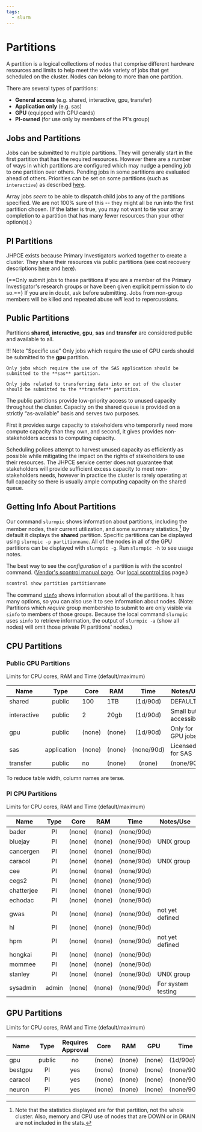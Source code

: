 ```yaml
---
tags:
  - slurm
---
```



# Partitions

A partition is a logical collections of nodes that comprise different hardware resources and limits to help meet the wide variety of jobs that get scheduled on the cluster. Nodes can belong to more than one partition.

There are several types of partitions:

* **General access** (e.g. shared, interactive, gpu, transfer)
* **Application only** (e.g. sas)
* **GPU** (equipped with GPU cards)
* **PI-owned** (for use only by members of the PI's group)

## Jobs and Partitions
Jobs can be submitted to multiple partitions. They will generally start in the first partition that has the required resources. However there are a number of ways in which partitions are configured which may nudge a pending job to one partition over others. Pending jobs in some partitions are evaluated ahead of others. Priorities can be set on some partitions (such as `interactive`) as described [here](../slurm/whenstart.md/#partition-priority).

Array jobs *seem* to be able to dispatch child jobs to any of the partitions specified. We are not 100% sure of this -- they might all be run into the first partition chosen. (If the latter is true, you may not want to tie your array completion to a partition that has many fewer resources than your other option(s).)

## PI Partitions
JHPCE exists because Primary Investigators worked together to create a cluster. They share their resources via public partitions (see cost recovery descriptions [here](../aboutus/model.md/#cost-recovery) and [here](../joinus/new-pi.md)).

{==Only submit jobs to these partitions if you are a member of the Primary Investigator's research groups or have been given explicit permission to do so.==} If you are in doubt, ask before submitting. Jobs from non-group members will be killed and repeated abuse *will* lead to repercussions.  

## Public Partitions 

Partitions **shared**, **interactive**, **gpu**, **sas** and **transfer** are considered public and available to all.

!!! Note "Specific use"
    Only jobs which require the use of GPU cards should be submitted to the **gpu** partition.

    Only jobs which require the use of the SAS application should be submitted to the **sas** partition.
    
    Only jobs related to transferring data into or out of the cluster should be submitted to the **transfer** partition.

The public partitions provide low-priority access to unused capacity throughout the cluster. Capacity on the shared queue is provided on a strictly “as-available” basis and serves two purposes.

First it provides surge capacity to stakeholders who temporarily need more compute capacity than they own, and second, it gives provides non-stakeholders access to computing capacity.

Scheduling polices attempt to harvest unused capacity as efficiently as possible while mitigating the impact on the rights of stakeholders to use their resources. The JHPCE service center does not guarantee that stakeholders will provide sufficient excess capacity to meet non-stakeholders needs, however in practice the cluster is rarely operating at full capacity so there is usually ample computing capacity on the shared queue.

## Getting Info About Partitions

Our command `slurmpic` shows information about partitions, including the member nodes, their current utilization, and some summary statistics.[^1] By default it displays the **shared** partition. Specific partitions can be displayed using `slurmpic -p partitionname`. All of the nodes in all of the GPU partitions can be displayed with `slurmpic -g`. Run `slurmpic -h` to see usage notes.

[^1]: Note that the statistics displayed are for that partition, not the whole cluster. Also, memory and CPU use of nodes that are DOWN or in DRAIN are not included in the stats.
 
The best way to see the _configuration_ of a partition is with the scontrol command. ([Vendor's scontrol manual page](https://slurm.schedmd.com/archive/slurm-22.05.9/scontrol.html). Our [local scontrol tips](../slurm/tips-scontrol.md) page.)
```bash linenums="0"
scontrol show partition partitionname
```

The command [`sinfo`](https://slurm.schedmd.com/archive/slurm-22.05.9/sinfo.html) shows information about all of the partitions. It has many options, so you can also use it to see information about nodes. (Note: Partitions which *require* group membership to submit to are only visible via `sinfo` to members of those groups. Because the local command `slurmpic` uses `sinfo` to retrieve information, the output of `slurmpic -a` (show all nodes) will omit those private PI partitions' nodes.)

## CPU Partitions

### Public CPU Partitions

Limits for CPU cores, RAM and Time (default/maximum)

| Name | Type | Core | RAM | Time | Notes/Use |
| ---- | :----: | ---- | ---- | :-------: | ----- |
| shared | public | 100 | 1TB | (1d/90d) | DEFAULT |
| interactive | public | 2 | 20gb | (1d/90d) | Small but accessible |
| gpu | public | (none) | (none) | (1d/90d) | Only for GPU jobs |
| sas | application | (none) | (none) | (none/90d) | Licensed for SAS |
| transfer | public | no | (none) | (none) | (none/90d) | Data in or out of cluster via SLURM jobs |

To reduce table width, column names are terse.

### PI CPU Partitions

Limits for CPU cores, RAM and Time (default/maximum)

| Name | Type | Core | RAM | Time | Notes/Use |
| ---- | :----: | ---- | ---- | :-------: | ----- |
| bader | PI | (none) | (none) | (none/90d) | |
| bluejay | PI | (none) | (none) | (none/90d) | UNIX group |
| cancergen | PI | (none) | (none) | (none/90d) | |
| caracol | PI | (none) | (none) | (none/90d) | UNIX group |
| cee | PI | (none) | (none) | (none/90d) | |
| cegs2 | PI | (none) | (none) | (none/90d) | |
| chatterjee | PI | (none) | (none) | (none/90d) | |
| echodac | PI | (none) | (none) | (none/90d) | |
| gwas | PI | (none) | (none) | (none/90d) | not yet defined |
| hl | PI | (none) | (none) | (none/90d) | |
| hpm | PI | (none) | (none) | (none/90d) | not yet defined |
| hongkai | PI | (none) | (none) | (none/90d) | |
| mommee | PI | (none) | (none) | (none/90d) | |
| stanley | PI | (none) | (none) | (none/90d) | UNIX group |
| sysadmin | admin | (none) | (none) | (none/90d) | For system testing |


## GPU Partitions
Limits for CPU cores, RAM and Time (default/maximum)

| Name | Type | Requires Approval | Core | RAM | GPU | Time | Notes/Use |
| ---- | :----: | :-----: | ---- | ---- | :-------: | ----- | ------|
| gpu | public | no | (none) | (none) | (none) | (1d/90d) | |
| bestgpu | PI | yes | (none) | (none) | (none) | (none/90d) | |
| caracol | PI | yes | (none) | (none) | (none) | (none/90d) | |
| neuron | PI | yes | (none) | (none) | (none) | (none/90d) | |
